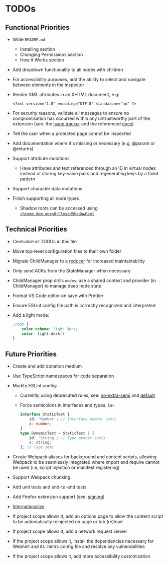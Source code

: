 # TODOs

## Functional Priorities

- Write `README.md`
  - Installing section
  - Changing Permissions section
  - How it Works section
- Add dropdown functionality to all nodes with children
- For accessibility purposes, add the ability
  to select and navigate between elements in the inspector
- Render XML attributes in an XHTML document, e.g:
  
  ```xhtml
  <?xml version="1.0" encoding="UTF-8" standalone="no" ?>
  ```

- For security reasons, validate all messages to ensure no compromisation
  has occurred within any untrustworthy part of the extension
  (see: the [issue tracker](https://issuetracker.google.com/issues/311491887)
  and the referenced
  [docs](https://chromium.googlesource.com/chromium/src/+/refs/heads/main/docs/security/compromised-renderers.md#Messaging))
- Tell the user when a protected page cannot be inspected
- Add documentation where it's missing or necessary (e.g, @param or @returns)
- Support attribute mutations
  - Have attributes and text referenced through an ID in virtual nodes instead
    of storing key-value pairs and regenerating keys by a fixed pattern
- Support character data mutations
- Finish supporting all node types
  - Shadow roots can be accessed using
  [`chrome.dom.openOrClosedShadowRoot`](https://developer.chrome.com/docs/extensions/reference/api/dom?hl=en#method-openOrClosedShadowRoot)

## Technical Priorities

- Centralize all TODOs in this file
- Move top-level configuration files to their own folder
- Migrate ChildManager to a
  [reducer](https://react.dev/learn/extracting-state-logic-into-a-reducer)
  for increased maintainability
- Only send ACKs from the StateManager when necessary
- ChildManager prop drills `nodes`:
  use a shared context and provider (in ChildManager) to manage deep node state
- Format VS Code editor on save with Prettier
- Ensure ESLint config file path is correctly recognized and interpreted
- Add a light mode:
  
  ```css
  :root {
      color-scheme: light dark;
      color: light-dark()
  }
  ```

## Future Priorities

- Create and add donation medium
- Use TypeScript namespaces for code separation
- Modify ESLint config:
  - Currently using deprecated rules, see:
    [no-extra-semi](https://eslint.org/docs/latest/rules/no-extra-semi) and
    [default](https://eslint.style/packages/default)
  - Force semicolons in interfaces and types. I.e:
  
    ```ts
    interface StaticTest {
        id: 'Number'; // Interface member semis
        x: number;
    }
    type DynamicTest = StaticTest | {
        id: 'String'; // Type member semis
        x: string;
    }; // Type semi
    ```
  
- Create Webpack aliases for background and content scripts, allowing Webpack
  to be seamlessly integrated where import and require cannot be used
  (i.e, script injection or manifest registering)
- Support Webpack chunking
- Add unit tests and end-to-end tests
- Add Firefox extension support (see: [signing](https://extensionworkshop.com/documentation/publish/))
- [Internationalize](https://developer.chrome.com/docs/extensions/reference/api/i18n)
- If project scope allows it, add an options page to allow the content script
  to be automatically reinjected on page or tab (re)load
- If project scope allows it, add a network request viewer
- If the project scope allows it, install the dependencies necessary for Webhint
  and its .hintrc config file and resolve any vulnerabilities
- If the project scope allows it, add more accessibility customization
